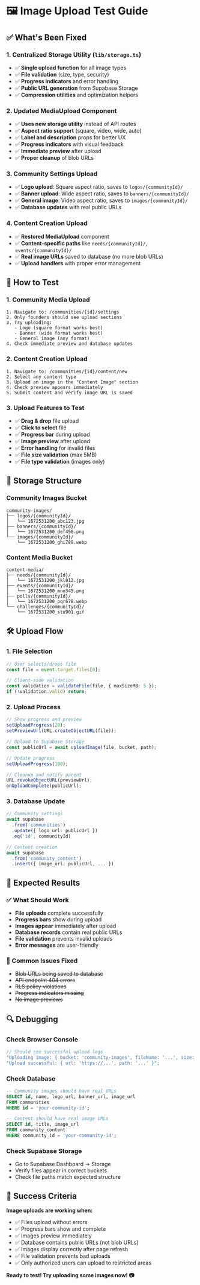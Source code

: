 # 🖼️ **Image Upload Test Guide**

## ✅ **What's Been Fixed**

### **1. Centralized Storage Utility (`lib/storage.ts`)**

- ✅ **Single upload function** for all image types
- ✅ **File validation** (size, type, security)
- ✅ **Progress indicators** and error handling
- ✅ **Public URL generation** from Supabase Storage
- ✅ **Compression utilities** and optimization helpers

### **2. Updated MediaUpload Component**

- ✅ **Uses new storage utility** instead of API routes
- ✅ **Aspect ratio support** (square, video, wide, auto)
- ✅ **Label and description** props for better UX
- ✅ **Progress indicators** with visual feedback
- ✅ **Immediate preview** after upload
- ✅ **Proper cleanup** of blob URLs

### **3. Community Settings Upload**

- ✅ **Logo upload**: Square aspect ratio, saves to `logos/{communityId}/`
- ✅ **Banner upload**: Wide aspect ratio, saves to `banners/{communityId}/`
- ✅ **General image**: Video aspect ratio, saves to `images/{communityId}/`
- ✅ **Database updates** with real public URLs

### **4. Content Creation Upload**

- ✅ **Restored MediaUpload** component
- ✅ **Content-specific paths** like `needs/{communityId}/`, `events/{communityId}/`
- ✅ **Real image URLs** saved to database (no more blob URLs)
- ✅ **Upload handlers** with proper error management

## 🚀 **How to Test**

### **1. Community Media Upload**

```
1. Navigate to: /communities/{id}/settings
2. Only founders should see upload sections
3. Try uploading:
   - Logo (square format works best)
   - Banner (wide format works best)
   - General image (any format)
4. Check immediate preview and database updates
```

### **2. Content Creation Upload**

```
1. Navigate to: /communities/{id}/content/new
2. Select any content type
3. Upload an image in the "Content Image" section
4. Check preview appears immediately
5. Submit content and verify image URL is saved
```

### **3. Upload Features to Test**

- ✅ **Drag & drop** file upload
- ✅ **Click to select** file
- ✅ **Progress bar** during upload
- ✅ **Image preview** after upload
- ✅ **Error handling** for invalid files
- ✅ **File size validation** (max 5MB)
- ✅ **File type validation** (images only)

## 📁 **Storage Structure**

### **Community Images Bucket**

```
community-images/
├── logos/{communityId}/
│   └── 1672531200_abc123.jpg
├── banners/{communityId}/
│   └── 1672531200_def456.png
└── images/{communityId}/
    └── 1672531200_ghi789.webp
```

### **Content Media Bucket**

```
content-media/
├── needs/{communityId}/
│   └── 1672531200_jkl012.jpg
├── events/{communityId}/
│   └── 1672531200_mno345.png
├── polls/{communityId}/
│   └── 1672531200_pqr678.webp
└── challenges/{communityId}/
    └── 1672531200_stu901.gif
```

## 🛠️ **Upload Flow**

### **1. File Selection**

```typescript
// User selects/drops file
const file = event.target.files[0];

// Client-side validation
const validation = validateFile(file, { maxSizeMB: 5 });
if (!validation.valid) return;
```

### **2. Upload Process**

```typescript
// Show progress and preview
setUploadProgress(20);
setPreviewUrl(URL.createObjectURL(file));

// Upload to Supabase Storage
const publicUrl = await uploadImage(file, bucket, path);

// Update progress
setUploadProgress(100);

// Cleanup and notify parent
URL.revokeObjectURL(previewUrl);
onUploadComplete(publicUrl);
```

### **3. Database Update**

```typescript
// Community settings
await supabase
  .from('communities')
  .update({ logo_url: publicUrl })
  .eq('id', communityId)

// Content creation
await supabase
  .from('community_content')
  .insert({ image_url: publicUrl, ... })
```

## 🎯 **Expected Results**

### **✅ What Should Work**

- **File uploads** complete successfully
- **Progress bars** show during upload
- **Images appear** immediately after upload
- **Database records** contain real public URLs
- **File validation** prevents invalid uploads
- **Error messages** are user-friendly

### **🚫 Common Issues Fixed**

- ~~Blob URLs being saved to database~~
- ~~API endpoint 404 errors~~
- ~~RLS policy violations~~
- ~~Progress indicators missing~~
- ~~No image previews~~

## 🔍 **Debugging**

### **Check Browser Console**

```javascript
// Should see successful upload logs
"Uploading image: { bucket: 'community-images', fileName: '...', size: 23889, type: 'image/png' }";
"Upload successful: { url: 'https://...', path: '...' }";
```

### **Check Database**

```sql
-- Community images should have real URLs
SELECT id, name, logo_url, banner_url, image_url
FROM communities
WHERE id = 'your-community-id';

-- Content should have real image URLs
SELECT id, title, image_url
FROM community_content
WHERE community_id = 'your-community-id';
```

### **Check Supabase Storage**

- Go to Supabase Dashboard → Storage
- Verify files appear in correct buckets
- Check file paths match expected structure

## 🎉 **Success Criteria**

**Image uploads are working when:**

- ✅ Files upload without errors
- ✅ Progress bars show and complete
- ✅ Images preview immediately
- ✅ Database contains public URLs (not blob URLs)
- ✅ Images display correctly after page refresh
- ✅ File validation prevents bad uploads
- ✅ Only authorized users can upload to restricted areas

**Ready to test! Try uploading some images now! 📷**
